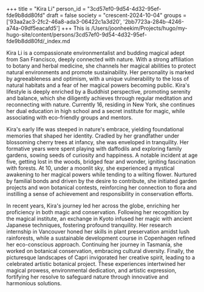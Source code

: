 +++
title = "Kira Li"
person_id = "3cd57ef0-9d54-4d32-95ef-fde9b8dd80fd"
draft = false
society = "crescent-2024-10-04"
groups = ['93aa2ac3-2fc2-46a8-ada3-06422c1a3d20', '2bb7723a-284b-4246-a74a-09df5eacafd5']
+++
This is /Users/joonheekim/Projects/hugo/my-hugo-site/content/persons/3cd57ef0-9d54-4d32-95ef-fde9b8dd80fd/_index.md

Kira Li is a compassionate environmentalist and budding magical adept from San Francisco, deeply connected with nature. With a strong affiliation to botany and herbal medicine, she channels her magical abilities to protect natural environments and promote sustainability. Her personality is marked by agreeableness and optimism, with a unique vulnerability to the loss of natural habitats and a fear of her magical powers becoming public. Kira's lifestyle is deeply enriched by a Buddhist perspective, promoting serenity and balance, which she diligently achieves through regular meditation and reconnecting with nature. Currently 16, residing in New York, she continues her dual education in high school and a secret institute for magic, while associating with eco-friendly groups and mentors.

Kira's early life was steeped in nature's embrace, yielding foundational memories that shaped her identity. Cradled by her grandfather under blossoming cherry trees at infancy, she was enveloped in tranquility. Her formative years were spent playing with daffodils and exploring family gardens, sowing seeds of curiosity and happiness. A notable incident at age five, getting lost in the woods, bridged fear and wonder, igniting fascination with forests. At 10, under a moonlit sky, she experienced a mystical awakening to her magical powers while tending to a wilting flower. Nurtured by familial bonds and driven by the desire to contribute, she initiated garden projects and won botanical contests, reinforcing her connection to flora and instilling a sense of achievement and responsibility in conservation efforts.

In recent years, Kira's journey led her across the globe, enriching her proficiency in both magic and conservation. Following her recognition by the magical institute, an exchange in Kyoto infused her magic with ancient Japanese techniques, fostering profound tranquility. Her research internship in Vancouver honed her skills in plant preservation amidst lush rainforests, while a sustainable development course in Copenhagen refined her eco-conscious approach. Continuing her journey in Tasmania, she worked on botanical conservation, embracing cultural diversity. Finally, the picturesque landscapes of Capri invigorated her creative spirit, leading to a celebrated artistic botanical project. These experiences intertwined her magical prowess, environmental dedication, and artistic expression, fortifying her resolve to safeguard nature through innovative and harmonious solutions.

